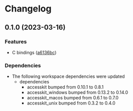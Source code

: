 # Changelog

## 0.1.0 (2023-03-16)


### Features

* C bindings ([a6136bc](https://github.com/DataTriny/accesskit/commit/a6136bc29c58d9063a9da8e4cbdf931ff2371f8b))


### Dependencies

* The following workspace dependencies were updated
  * dependencies
    * accesskit bumped from 0.10.1 to 0.8.1
    * accesskit_windows bumped from 0.13.2 to 0.14.0
    * accesskit_macos bumped from 0.6.1 to 0.7.0
    * accesskit_unix bumped from 0.3.2 to 0.4.0
